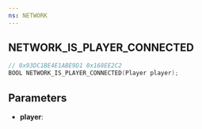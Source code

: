 ```yaml
---
ns: NETWORK
---
```

## NETWORK_IS_PLAYER_CONNECTED

```c
// 0x93DC1BE4E1ABE9D1 0x168EE2C2
BOOL NETWORK_IS_PLAYER_CONNECTED(Player player);
```

## Parameters
* **player**:
